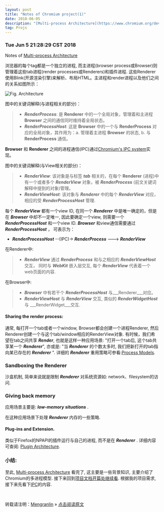 ```yaml
---
layout: post
title: "Notes of Chromium project(1)"
date: 2018-06-05 
description: "[Multi-process Architecture](https://www.chromium.org/developers/design-documents/multi-process-architecture) 的笔记, 主要是翻译整理."
tag: Projs
---
```


### Tue Jun  5 21:28:29 CST 2018

Notes of [Multi-process Architecture](https://www.chromium.org/developers/design-documents/multi-process-architecture)

浏览器的每个tag都是一个独立的进程, 而主进程(browser process或Browser)则管理着这些tab进程(render processes或Renderers)和插件进程. 这些Renderer使用Blink(开源渲染引擎)来解析、布局HTML。主进程和render进程以及他们之间的关系如图所示：

![Fig. Architecture](http://localhost:4001/images/posts/proj_chromium_imgs/arch.png)


图中的关键词解释(与进程相关的部分)：

>* ___RenderProcess___: 是 __Renderer__ 中的一个全局对象，管理着和主进程 __Browser__ 之间的通信同时维持着全局状态。
>* ___RenderProcessHost___: 这是 __Browser__ 中的一个与 __RenderProcess__ 对应的全局对象，其作用为：a. 管理着主进程 __Browser__ 的状态, b. 与 __RenderProcess__ 通信。

__Browser__ 和 __Renderer__ 之间的进程通信(IPC)通过[Chromium's IPC system](https://www.chromium.org/developers/design-documents/inter-process-communication)实现。

图中的关键词解释(与View相关的部分)：

>* ___RenderView___: 该对象是与标签 ___tab___ 相关的，在每个 __Renderer__ (进程)中有一个或者多个 ___RenderView___ 对象，被 ___RenderProcess___ (前文关键词解释中提到的对象)管理。
>* ___RenderViewHost___: 该对象与 ___Renderer___ 中的每个 ___RenderView___ 对应，相应的受 ___RenderProcessHost___ 管理. 

每个 ___RenderView___ 都有一个view ID, 在同一个 ___Renderer___ 中是唯一确定的，但是在 ___Browser___ 中却不一定唯一, 因此要确定一个view, 则需要一个 ___RenderProcessHost___ 和一个view ID. ___Browser___ 和view通信需要通过 ___RenderProcessHost___ ， 可表示为：

* ___RenderProcessHost___ --(IPC)-> ___RenderProcess___ ---> ___RenderView___

在Renderer中:

>* ___RenderView___ 通过 ___RenderProcess___ 和与之相应的 ___RenderViewHost___ 交互， 同时与 ___WebKit___ 嵌入层交互, 每个 ___RenderView___ 代表着一个web页面的内容.

在Browser中:

>* ___Browser___ 中有若干个 ___RenderProcessHost___ 与___Renderer___对应。
>* ___RenderViewHost___ 与 ___RenderView___ 交互, 类似的 ___RenderWidgetHost___ 与 ___RenderWidget___交互.



#### Sharing the render process:

通常, 每打开一个tab或者一个window, Browser都会创建一个进程Renderer, 然后Renderer创建一个与这个tab/window相应的RenderView对象. 有时候，我们希望在tab之间共享 ___Render___, 也就是这样一种应用场景: "打开一个tab后, 这个tab共享某一个 ___Renderer___", 亦或是: "当 ___Renderer___ 的个数太多时, 我们把新打开的tab指向某已存在的 ___Renderer___ ". 详细的 ___Renderer___ 重用策略可参看:[Process Models](https://www.chromium.org/developers/design-documents/process-models). 

### Sandboxing the Renderer

沙盒机制, 简单来说就是限制 ___Renderer___ 对系统资源如: network、filesystem的访问.

### Giving back memory

应用场景主要是: ___low-memory situations___ .

在这种应用场景下处理 ___Renderer___ 内存的一些策略. 

#### Plug-ins and Extension.

类似于Firefox的NPAPI的插件运行与自己的进程, 而不是在 ___Renderer___ . 详细内容可查阅: [Plugin Architecture](https://www.chromium.org/developers/design-documents/plugin-architecture).

### 小结:

至此, [Multi-process Architecture](https://www.chromium.org/developers/design-documents/multi-process-architecture) 看完了, 这主要是一些背景知识, 主要介绍了Chromium的多进程模型. 接下来回到[项目文档开篇处继续看](https://www.chromium.org/developers/design-documents).
根据我的项目需求, 接下来先看下[IPC](https://www.chromium.org/developers/design-documents/inter-process-communication)的内容.

<br>

转载请注明：[Mengranlin](https://lmrshare.github.io) » [点击阅读原文](https://lmrshare.github.io/2018/06/today/) 
